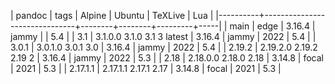 | pandoc   | tags                          | Alpine | Ubuntu | TeXLive | Lua |
|----------+-------------------------------+--------+--------+---------+-----|
| main     | edge                          | 3.16.4 | jammy  |         | 5.4 |
| 3.1      | 3.1.0.0  3.1.0  3.1  3 latest | 3.16.4 | jammy  |    2022 | 5.4 |
| 3.0.1    | 3.0.1.0  3.0.1  3.0           | 3.16.4 | jammy  |    2022 | 5.4 |
| 2.19.2   | 2.19.2.0 2.19.2 2.19 2        | 3.16.4 | jammy  |    2022 | 5.3 |
| 2.18     | 2.18.0.0 2.18.0 2.18          | 3.14.8 | focal  |    2021 | 5.3 |
| 2.17.1.1 | 2.17.1.1 2.17.1 2.17          | 3.14.8 | focal  |    2021 | 5.3 |
